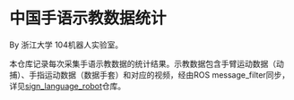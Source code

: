 # 中国手语示教数据统计
By 浙江大学 104机器人实验室。   

本仓库记录每次采集手语示教数据的统计结果。示教数据包含手臂运动数据（动捕）、手指运动数据（数据手套）和对应的视频，经由ROS message_filter同步，详见[sign_language_robot](https://github.com/liangyuwei/sign_language_robot/arm_hand_capture)仓库。   

